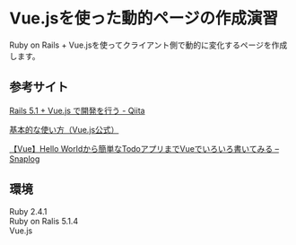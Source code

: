 # Vue.jsを使った動的ページの作成演習

Ruby on Rails + Vue.jsを使ってクライアント側で動的に変化するページを作成します。

## 参考サイト

[Rails 5.1 + Vue.js で開発を行う - Qiita](https://qiita.com/cohki0305/items/582c0f5ed0750e60c951)  

[基本的な使い方（Vue.js公式）](https://jp.vuejs.org/v2/guide/)  

[【Vue】Hello Worldから簡単なTodoアプリまでVueでいろいろ書いてみる – Snaplog](https://blog.mismithportfolio.com/web/vuesample)  



## 環境

Ruby 2.4.1  
Ruby on Ralis 5.1.4  
Vue.js  

